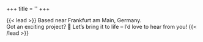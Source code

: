 +++
title = ''
+++

{{< lead >}} Based near Frankfurt am Main, Germany.  
Got an exciting project? :rocket: Let’s bring it to life – I’d love to hear from
you! {{< /lead >}}
